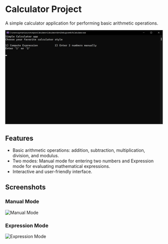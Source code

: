 # Calculator Project

A simple calculator application for performing basic arithmetic operations.

![Main Screen](./assets/readme_assets/main.png)

## Features

- Basic arithmetic operations: addition, subtraction, multiplication, division, and modulus.
- Two modes: Manual mode for entering two numbers and Expression mode for evaluating mathematical expressions.
- Interactive and user-friendly interface.

## Screenshots

### Manual Mode
![Manual Mode](/assets/readme_assets/manual.png)

### Expression Mode
![Expression Mode](/assets/readme_assets/exp.png)


